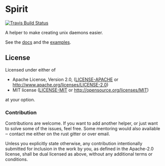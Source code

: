# Spirit

[![Travis Build Status](https://api.travis-ci.org/vorner/spirit.png?branch=master)](https://travis-ci.org/vorner/spirit)

A helper to make creating unix daemons easier.

See the [docs](https://docs.rs/spirit) and the [examples](../../tree/master/examples).

## License

Licensed under either of

 * Apache License, Version 2.0, ([LICENSE-APACHE](LICENSE-APACHE) or http://www.apache.org/licenses/LICENSE-2.0)
 * MIT license ([LICENSE-MIT](LICENSE-MIT) or http://opensource.org/licenses/MIT)

at your option.

### Contribution

Contributions are welcome. If you want to add another helper, or just want to
solve some of the issues, feel free. Some mentoring would also available ‒
contact me either on the rust gitter or over email.

Unless you explicitly state otherwise, any contribution intentionally
submitted for inclusion in the work by you, as defined in the Apache-2.0
license, shall be dual licensed as above, without any additional terms
or conditions.
